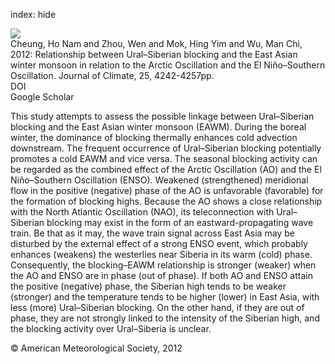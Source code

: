 index: hide

<div class="Citation">
    <div class="Citation-thumb CitationThumb-linked"  data-href="https://doi.org/10.1175/jcli-d-11-00225.1">
      <img src="https://static.claimspace.cloud/climate-study-static/refs/thumbs/14/Cheung_et_al_2012-thumb.png" />
    </div>

  <div class="Citation-body">
    <div class="Citation-text">Cheung, Ho Nam and Zhou, Wen and Mok, Hing Yim and Wu, Man Chi, 2012: Relationship between Ural–Siberian blocking and the East Asian winter monsoon in relation to the Arctic Oscillation and the El Niño–Southern Oscillation. <span class="Article-journal">Journal of Climate, </span><span class="Article-volume">25, </span>4242-4257pp.</div>
    <div class="Citation-links">
      <div class="CitationLink" data-href="https://doi.org/10.1175/jcli-d-11-00225.1">
        <div class="CitationLink-icon CitationLink-Doi"></div>
        <div class="CitationLink-text">DOI</div>
      </div>
      <div class="CitationLink" data-href="https://scholar.google.com/scholar?q=10.1175/jcli-d-11-00225.1">
        <div class="CitationLink-icon CitationLink-Scholar"></div>
        <div class="CitationLink-text">Google Scholar</div>
      </div>
    </div>
  </div>
</div>

This study attempts to assess the possible linkage between Ural–Siberian blocking and the East Asian winter monsoon (EAWM). During the boreal winter, the dominance of blocking thermally enhances cold advection downstream. The frequent occurrence of Ural–Siberian blocking potentially promotes a cold EAWM and vice versa. The seasonal blocking activity can be regarded as the combined effect of the Arctic Oscillation (AO) and the El Niño–Southern Oscillation (ENSO). Weakened (strengthened) meridional flow in the positive (negative) phase of the AO is unfavorable (favorable) for the formation of blocking highs. Because the AO shows a close relationship with the North Atlantic Oscillation (NAO), its teleconnection with Ural–Siberian blocking may exist in the form of an eastward-propagating wave train. Be that as it may, the wave train signal across East Asia may be disturbed by the external effect of a strong ENSO event, which probably enhances (weakens) the westerlies near Siberia in its warm (cold) phase. Consequently, the blocking–EAWM relationship is stronger (weaker) when the AO and ENSO are in phase (out of phase). If both AO and ENSO attain the positive (negative) phase, the Siberian high tends to be weaker (stronger) and the temperature tends to be higher (lower) in East Asia, with less (more) Ural–Siberian blocking. On the other hand, if they are out of phase, they are not strongly linked to the intensity of the Siberian high, and the blocking activity over Ural–Siberia is unclear.

<div class="Citation-copy">
&copy; American Meteorological Society, 2012
</div>